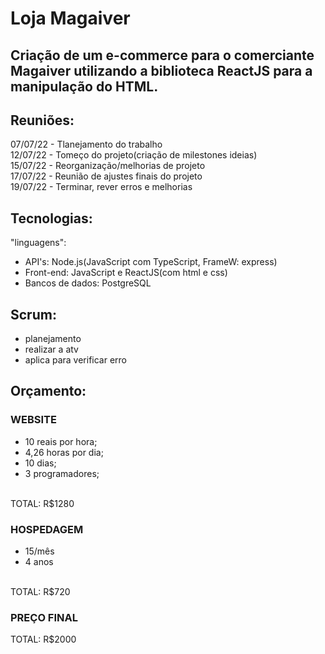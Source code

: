 # Loja Magaiver

Criação de um e-commerce para o comerciante Magaiver utilizando a biblioteca ReactJS para a manipulação do HTML.
---------

## Reuniões: <br />
  07/07/22 - Tlanejamento do trabalho <br />
  12/07/22 - Tomeço do projeto(criação de milestones ideias) <br />
  15/07/22 - Reorganização/melhorias de projeto <br />
  17/07/22 - Reunião de ajustes finais do projeto <br />
  19/07/22 - Terminar, rever erros e melhorias <br /> 

## Tecnologias: 
"linguagens": 
- API's: Node.js(JavaScript com TypeScript, FrameW: express)
- Front-end: JavaScript e ReactJS(com html e css)
- Bancos de dados: PostgreSQL

## Scrum:
- planejamento
- realizar a atv
- aplica para verificar erro

## Orçamento:
### WEBSITE
- 10 reais por hora;
- 4,26 horas por dia;
- 10 dias;
- 3 programadores;<br />
<br />
TOTAL: R$1280

### HOSPEDAGEM
- 15/mês
- 4 anos<br />
<br />
TOTAL: R$720

### PREÇO FINAL
TOTAL: R$2000
